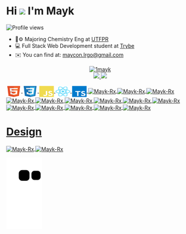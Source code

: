 <h1 align="left">Hi <img src="https://raw.githubusercontent.com/kaueMarques/kaueMarques/master/hi.gif" width="30"> I'm Mayk </h1>
<p align="left"> <img src="https://komarev.com/ghpvc/?username=1mayk&color=yellow" alt="Profile views" /> </p>

- 🧪⚙ Majoring Chemistry Eng at [UTFPR](http://www.utfpr.edu.br/)
- 💻 Full Stack Web Development student at [Trybe](https://www.betrybe.com/?utm_medium=cpc&utm_source=google&utm_campaign=Brand&utm_content=ad03_din_h)
- ✉️ You can find at: maycon.lrgo@gmail.com

 <div align="center" width="100%">
  <a href="https://github.com/1mayk">
  <img align="center" src="https://github-readme-streak-stats.herokuapp.com/?user=1mayk&theme=radical&hide_border=true" alt="1mayk" />
   <br>
  <img height="160em" src="https://github-readme-stats.vercel.app/api?username=1mayk&show_icons=true&theme=github_dark&include_all_commits=true&count_private=true&hide_border=true"/>
  <img height="160em" src="https://github-readme-stats.vercel.app/api/top-langs/?username=1mayk&layout=compact&langs_count=8&theme=github_dark&include_all_commits=true&count_private=true&hide_border=true"/>
</div>
  
<div style="display: inline_block"><br>
  <img align="center" alt="Mayk-HTML" height="30" width="40" src="https://raw.githubusercontent.com/devicons/devicon/master/icons/html5/html5-original.svg">
  <img align="center" alt="Mayk-CSS" height="30" width="40" src="https://raw.githubusercontent.com/devicons/devicon/master/icons/css3/css3-original.svg">
  <img align="center" alt="Mayk-Js" height="30" width="40" src="https://raw.githubusercontent.com/devicons/devicon/master/icons/javascript/javascript-plain.svg">
  <img align="center" alt="Mayk-React" height="30" width="40" src="https://raw.githubusercontent.com/devicons/devicon/master/icons/react/react-original.svg">
  <img align="center" alt="Mayk-Ts" height="30" width="40" src="https://raw.githubusercontent.com/devicons/devicon/master/icons/typescript/typescript-plain.svg">
 <img align="center" alt="Mayk-Rx" height="30" width="100" src="https://img.shields.io/badge/Redux-593D88?style=for-the-badge&logo=redux&logoColor=white">
 <img align="center" alt="Mayk-Rx" height="30" width="75" src="https://img.shields.io/badge/git-%23F05033.svg?style=for-the-badge&logo=git&logoColor=white">
 <img align="center" alt="Mayk-Rx" height="30" width="75" src="https://img.shields.io/badge/-jest-%23C21325?style=for-the-badge&logo=jest&logoColor=white">
 <img align="center" alt="Mayk-Rx" height="30" width="105" src="https://img.shields.io/badge/-cypress-%23E5E5E5?style=for-the-badge&logo=cypress&logoColor=058a5e">
 <img align="center" alt="Mayk-Rx" height="30" width="105" src="https://img.shields.io/badge/github-%23121011.svg?style=for-the-badge&logo=github&logoColor=white">
 <img align="center" alt="Mayk-Rx" height="30" width="105" src="https://img.shields.io/badge/Linux-FCC624?style=for-the-badge&logo=linux&logoColor=black">
 <img align="center" alt="Mayk-Rx" height="30" width="95" src="https://img.shields.io/badge/MySQL-00000F?style=for-the-badge&logo=mysql&logoColor=white">
 <img align="center" alt="Mayk-Rx" height="30" width="105" src="https://img.shields.io/badge/Node.js-43853D?style=for-the-badge&logo=node.js&logoColor=white">
 <img align="center" alt="Mayk-Rx" height="30" width="105" src="https://img.shields.io/badge/-mocha-%238D6748?style=for-the-badge&logo=mocha&logoColor=white">
 <img align="center" alt="Mayk-Rx" height="30" width="105" src="https://img.shields.io/badge/chai.js-323330?style=for-the-badge&logo=chai&logoColor=red">
 <img align="center" alt="Mayk-Rx" height="30" width="105" src="https://img.shields.io/badge/sinon.js-323330?style=for-the-badge&logo=sinon">
 <img align="center" alt="Mayk-Rx" height="30" width="105" src="https://img.shields.io/badge/docker-%230db7ed.svg?style=for-the-badge&logo=docker&logoColor=white">
 <img align="center" alt="Mayk-Rx" height="30" width="85" src="https://img.shields.io/badge/JWT-black?style=for-the-badge&logo=JSON%20web%20tokens">
 <img align="center" alt="Mayk-Rx" height="30" width="115" src="https://img.shields.io/badge/Sequelize-52B0E7?style=for-the-badge&logo=Sequelize&logoColor=white">
</div>

 ## 
   
 # Design
<div>
  <img align="center" alt="Mayk-Rx" height="30" width="100" src="https://img.shields.io/badge/figma-%23F24E1E.svg?style=for-the-badge&logo=figma&logoColor=white">
 <img align="center" alt="Mayk-Rx" height="30" width="100" src="https://img.shields.io/badge/Canva-%2300C4CC.svg?style=for-the-badge&logo=Canva&logoColor=white">
</div>


![Snake animation](https://github.com/1mayk/1mayk/blob/output/github-contribution-grid-snake.svg)
